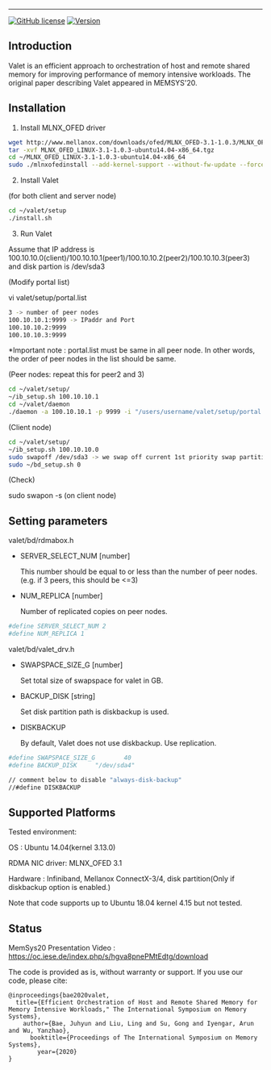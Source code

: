 -----------------
[![GitHub license](https://img.shields.io/badge/license-apache-green.svg?style=flat)](https://www.apache.org/licenses/LICENSE-2.0)
[![Version](https://img.shields.io/badge/version-0.0.1-red.svg?style=flat)]()
## Introduction

Valet is an efficient approach to orchestration of host and remote shared memory for improving performance of memory intensive workloads.
The original paper describing Valet appeared in MEMSYS'20.

## Installation

1. Install MLNX_OFED driver
```bash
wget http://www.mellanox.com/downloads/ofed/MLNX_OFED-3.1-1.0.3/MLNX_OFED_LINUX-3.1-1.0.3-ubuntu14.04-x86_64.tgz .
tar -xvf MLNX_OFED_LINUX-3.1-1.0.3-ubuntu14.04-x86_64.tgz
cd ~/MLNX_OFED_LINUX-3.1-1.0.3-ubuntu14.04-x86_64
sudo ./mlnxofedinstall --add-kernel-support --without-fw-update --force
```

2. Install Valet

(for both client and server node)
```bash
cd ~/valet/setup
./install.sh
```

3. Run Valet

Assume that IP address is 100.10.10.0(client)/100.10.10.1(peer1)/100.10.10.2(peer2)/100.10.10.3(peer3) and disk partion is /dev/sda3

(Modify portal list)

vi valet/setup/portal.list
```bash
3 -> number of peer nodes
100.10.10.1:9999 -> IPaddr and Port
100.10.10.2:9999
100.10.10.3:9999
```
*Important note : portal.list must be same in all peer node. In other words, the order of peer nodes in the list should be same. 


(Peer nodes: repeat this for peer2 and 3)
```bash
cd ~/valet/setup/
~/ib_setup.sh 100.10.10.1
cd ~/valet/daemon
./daemon -a 100.10.10.1 -p 9999 -i "/users/username/valet/setup/portal.list"
```

(Client node)
```bash
cd ~/valet/setup/
~/ib_setup.sh 100.10.10.0
sudo swapoff /dev/sda3 -> we swap off current 1st priority swap partition(It may vary on systems).
sudo ~/bd_setup.sh 0
```

(Check)

sudo swapon -s (on client node)

## Setting parameters

valet/bd/rdmabox.h

- SERVER_SELECT_NUM [number]

  This number should be equal to or less than the number of peer nodes.(e.g. if 3 peers, this should be <=3)

- NUM_REPLICA [number]

  Number of replicated copies on peer nodes.
```bash
#define SERVER_SELECT_NUM 2
#define NUM_REPLICA 1
```

valet/bd/valet_drv.h

- SWAPSPACE_SIZE_G [number]

  Set total size of swapspace for valet in GB.

- BACKUP_DISK [string]

  Set disk partition path is diskbackup is used. 
  
- DISKBACKUP

  By default, Valet does not use diskbackup. Use replication.
  
```bash
#define SWAPSPACE_SIZE_G        40
#define BACKUP_DISK     "/dev/sda4"

// comment below to disable "always-disk-backup"
//#define DISKBACKUP
```


## Supported Platforms

Tested environment:

OS : Ubuntu 14.04(kernel 3.13.0)

RDMA NIC driver: MLNX_OFED 3.1

Hardware : Infiniband, Mellanox ConnectX-3/4, disk partition(Only if diskbackup option is enabled.)


Note that code supports up to Ubuntu 18.04 kernel 4.15 but not tested.

## Status

MemSys20 Presentation Video : https://oc.iese.de/index.php/s/hgva8pnePMtEdtg/download

The code is provided as is, without warranty or support. If you use our code, please cite:
```
@inproceedings{bae2020valet,
  title={Efficient Orchestration of Host and Remote Shared Memory for Memory Intensive Workloads," The International Symposium on Memory Systems},
    author={Bae, Juhyun and Liu, Ling and Su, Gong and Iyengar, Arun and Wu, Yanzhao},
      booktitle={Proceedings of The International Symposium on Memory Systems},
        year={2020}
}
```


